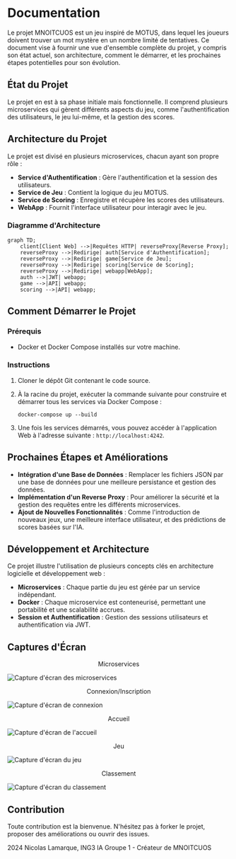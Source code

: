 # Documentation

Le projet MNOITCUOS est un jeu inspiré de MOTUS, dans lequel les joueurs doivent trouver un mot mystère en un nombre limité de tentatives. Ce document vise à fournir une vue d'ensemble complète du projet, y compris son état actuel, son architecture, comment le démarrer, et les prochaines étapes potentielles pour son évolution.

## État du Projet

Le projet en est à sa phase initiale mais fonctionnelle. Il comprend plusieurs microservices qui gèrent différents aspects du jeu, comme l'authentification des utilisateurs, le jeu lui-même, et la gestion des scores.

## Architecture du Projet

Le projet est divisé en plusieurs microservices, chacun ayant son propre rôle :

- **Service d'Authentification** : Gère l'authentification et la session des utilisateurs.
- **Service de Jeu** : Contient la logique du jeu MOTUS.
- **Service de Scoring** : Enregistre et récupère les scores des utilisateurs.
- **WebApp** : Fournit l'interface utilisateur pour interagir avec le jeu.

### Diagramme d'Architecture

```mermaid
graph TD;
    client[Client Web] -->|Requêtes HTTP| reverseProxy[Reverse Proxy];
    reverseProxy -->|Redirige| auth[Service d'Authentification];
    reverseProxy -->|Redirige| game[Service de Jeu];
    reverseProxy -->|Redirige| scoring[Service de Scoring];
    reverseProxy -->|Redirige| webapp[WebApp];
    auth -->|JWT| webapp;
    game -->|API| webapp;
    scoring -->|API| webapp;
```

## Comment Démarrer le Projet

### Prérequis

- Docker et Docker Compose installés sur votre machine.

### Instructions

1. Cloner le dépôt Git contenant le code source.
2. À la racine du projet, exécuter la commande suivante pour construire et démarrer tous les services via Docker Compose :

   ```
   docker-compose up --build
   ```

3. Une fois les services démarrés, vous pouvez accéder à l'application Web à l'adresse suivante : `http://localhost:4242`.

## Prochaines Étapes et Améliorations

- **Intégration d'une Base de Données** : Remplacer les fichiers JSON par une base de données pour une meilleure persistance et gestion des données.
- **Implémentation d'un Reverse Proxy** : Pour améliorer la sécurité et la gestion des requêtes entre les différents microservices.
- **Ajout de Nouvelles Fonctionnalités** : Comme l'introduction de nouveaux jeux, une meilleure interface utilisateur, et des prédictions de scores basées sur l'IA.

## Développement et Architecture

Ce projet illustre l'utilisation de plusieurs concepts clés en architecture logicielle et développement web :

- **Microservices** : Chaque partie du jeu est gérée par un service indépendant.
- **Docker** : Chaque microservice est conteneurisé, permettant une portabilité et une scalabilité accrues.
- **Session et Authentification** : Gestion des sessions utilisateurs et authentification via JWT.

## Captures d'Écran

<p align="center">Microservices

![Capture d'écran des microservices](https://github.com/Ashitaka06/MNOITCUOS/assets/100866077/4eb60410-c3de-4e64-ab7f-febbf51e816f)

<p align="center">Connexion/Inscription

![Capture d'écran de connexion](https://github.com/Ashitaka06/MNOITCUOS/assets/100866077/7e3a5e0d-3735-4d5d-a9c3-4d0751ec97bb)

<p align="center">Accueil
  
![Capture d'écran de l'accueil](https://github.com/Ashitaka06/MNOITCUOS/assets/100866077/9cda200c-f4a1-4cfe-8561-8f4d755d238b)

<p align="center">Jeu

![Capture d'écran du jeu](https://github.com/Ashitaka06/MNOITCUOS/assets/100866077/23accdb7-3c5a-46cd-92d1-fddb671b57a3)

<p align="center">Classement

![Capture d'écran du classement](https://github.com/Ashitaka06/MNOITCUOS/assets/100866077/d03b0103-6fe0-4c53-a074-7e305ad46f60)

## Contribution

Toute contribution est la bienvenue. N'hésitez pas à forker le projet, proposer des améliorations ou ouvrir des issues.

2024 Nicolas Lamarque, ING3 IA Groupe 1 - Créateur de MNOITCUOS
